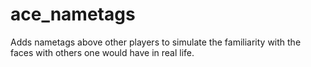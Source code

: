 ace_nametags
============

Adds nametags above other players to simulate the familiarity with the faces with others one would have in real life.

